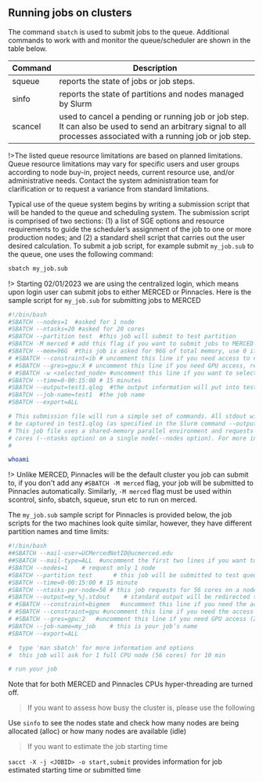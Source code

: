 ## Running jobs on clusters

The command `sbatch` is used to submit jobs to the queue. Additional commands to work with and monitor the queue/scheduler are shown in the table below.

|Command|Description|
|--|--|
|squeue|reports the state of jobs or job steps.|
|sinfo|reports the state of partitions and nodes managed by Slurm|
|scancel|used to cancel a pending or running job or job step. It can also be used to send an arbitrary signal to all processes associated with a running job or job step.|


!>The listed queue resource limitations are based on planned limitations. Queue resource limitations may vary for specific users and user groups according to node buy-in, project needs, current resource use, and/or administrative needs. Contact the system administration team for clarification or to request a variance from standard limitations.

Typical use of the queue system begins by writing a submission script that will be handed to the queue and scheduling system. The submission script is comprised of two sections: (1) a list of SGE options and resource requirements to guide the scheduler’s assignment of the job to one or more production nodes; and (2) a standard shell script that carries out the user desired calculation. To submit a job script, for example submit `my_job.sub` to the queue, one uses the following command:
```bash
sbatch my_job.sub
```
!> Starting 02/01/2023 we are using the centralized login, which means upon login user can submit jobs to either MERCED or Pinnacles. Here is the sample script for `my_job.sub` for submitting jobs to MERCED

```bash
#!/bin/bash  
#SBATCH --nodes=1  #asked for 1 node
#SBATCH --ntasks=20 #asked for 20 cores
#SBATCH --partition test  #this job will submit to test partition
#SBATCH -M merced # add this flag if you want to submit jobs to MERCED cluster
#SBATCH --mem=96G  #this job is asked for 96G of total memory, use 0 if you want to use entire node memory
# #SBATCH --constraint=ib # uncomment this line if you need access to nodes with IB connections
# #SBATCH --gres=gpu:X # uncomment this line if you need GPU access, replace X with number of GPU you need
# #SBATCH -w <selected_node> #uncomment this line if you want to select specific available node to run 
#SBATCH --time=0-00:15:00 # 15 minutes  
#SBATCH --output=test1.qlog  #the output information will put into test1.qlog file
#SBATCH --job-name=test1  #the job name
#SBATCH --export=ALL

# This submission file will run a simple set of commands. All stdout will
# be captured in test1.qlog (as specified in the Slurm command --output above).
# This job file uses a shared-memory parallel environment and requests 20
# cores (--ntasks option) on a single node(--nodes option). For more info on this script, cat /usr/local/bin/merced_node_print.
#  

whoami
```

!> Unlike MERCED, Pinnacles will be the default cluster you job can submit to, if you don't add any `#SBATCH -M merced` flag, your job will be submitted to Pinnacles automatically. Similarly, `-M merced` flag must be used within scontrol, sinfo, sbatch, squeue, srun etc to run on merced.


The `my_job.sub` sample script for Pinnacles is provided below, the job scripts for the two machines look quite similar, however, they have different partition names and time limits:
```bash
#!/bin/bash
##SBATCH --mail-user=UCMercedNetID@ucmerced.edu  
##SBATCH --mail-type=ALL  #uncomment the first two lines if you want to receive the email notifications
#SBATCH --nodes=1    # request only 1 node
#SBATCH --partition test      # this job will be submitted to test queue
#SBATCH --time=0-00:15:00 # 15 minute
#SBATCH --ntasks-per-node=56 # this job requests for 56 cores on a node
#SBATCH --output=my_%j.stdout    # standard output will be redirected to this file
# #SBATCH --constraint=bigmem   #uncomment this line if you need the access to the bigmem node for Pinnacles
# #SBATCH --constraint=gpu #uncomment this line if you need the access to GPU
# #SBATCH --gres=gpu:2   #uncomment this line if you need GPU access (2 GPUs)
#SBATCH --job-name=my_job    # this is your job’s name
#SBATCH --export=ALL

#  type 'man sbatch' for more information and options
#  this job will ask for 1 full CPU node (56 cores) for 10 min

# run your job
```

Note that for both MERCED and Pinnacles CPUs hyper-threading are turned off.  

> If you want to assess how busy the cluster is, please use the following

Use `sinfo` to see the nodes state and check how many nodes are being allocated (alloc) or how many nodes are available (idle)

> If you want to estimate the job starting time 

`sacct -X -j <JOBID> -o start,submit` provides information for job estimated starting time or submitted time